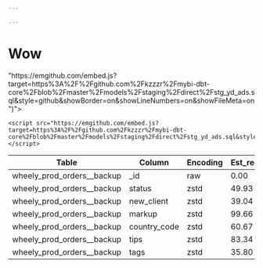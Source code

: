 ```yaml
---

---
```

<script src="https://gist.github.com/kzzzr/3447f5d7e316d6c05202d3d2894a5807.js"></script>

# Wow

<script src="\[https://emgithub.com/embed.js?target=https%3A%2F%2Fgithub.com%2Fkzzzr%2Fmybi-dbt-core%2Fblob%2Fmaster%2Fmodels%2Fstaging%2Fdirect%2Fstg_yd_ads.sql&style=github&showBorder=on&showLineNumbers=on&showFileMeta=on\](<script src="https://emgithub.com/embed.js?target=https%3A%2F%2Fgithub.com%2Fkzzzr%2Fmybi-dbt-core%2Fblob%2Fmaster%2Fmodels%2Fstaging%2Fdirect%2Fstg_yd_ads.sql&style=github&showBorder=on&showLineNumbers=on&showFileMeta=on"></script> "https://emgithub.com/embed.js?target=https%3A%2F%2Fgithub.com%2Fkzzzr%2Fmybi-dbt-core%2Fblob%2Fmaster%2Fmodels%2Fstaging%2Fdirect%2Fstg_yd_ads.sql&style=github&showBorder=on&showLineNumbers=on&showFileMeta=on")"></script>

    <script src="https://emgithub.com/embed.js?target=https%3A%2F%2Fgithub.com%2Fkzzzr%2Fmybi-dbt-core%2Fblob%2Fmaster%2Fmodels%2Fstaging%2Fdirect%2Fstg_yd_ads.sql&style=github&showBorder=on&showLineNumbers=on&showFileMeta=on"></script>

<script src="[https://gist.github.com/kzzzr/3447f5d7e316d6c05202d3d2894a5807.js](https://gist.github.com/kzzzr/3447f5d7e316d6c05202d3d2894a5807.js "https://gist.github.com/kzzzr/3447f5d7e316d6c05202d3d2894a5807.js")"></script>

| Table | Column | Encoding | Est_reduction_pct |
| --- | --- | --- | --- |
| wheely_prod_orders__backup | _id | raw | 0.00 |
| wheely_prod_orders__backup | status | zstd | 49.93 |
| wheely_prod_orders__backup | new_client | zstd | 39.04 |
| wheely_prod_orders__backup | markup | zstd | 99.66 |
| wheely_prod_orders__backup | country_code | zstd | 60.67 |
| wheely_prod_orders__backup | tips | zstd | 83.34 |
| wheely_prod_orders__backup | tags | zstd | 35.80 |